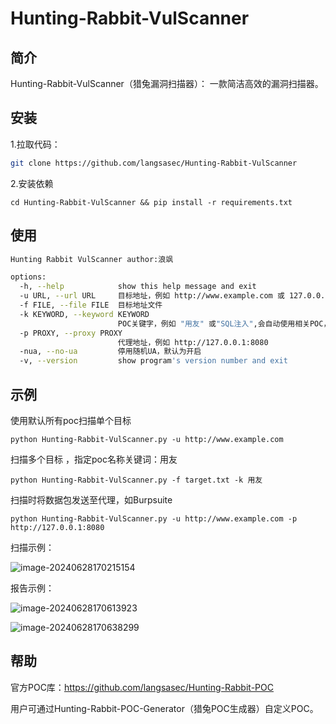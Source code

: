 # Hunting-Rabbit-VulScanner

## 简介

Hunting-Rabbit-VulScanner（猎兔漏洞扫描器）： 一款简洁高效的漏洞扫描器。

## 安装

1.拉取代码：

```bash
git clone https://github.com/langsasec/Hunting-Rabbit-VulScanner
```

2.安装依赖

```
cd Hunting-Rabbit-VulScanner && pip install -r requirements.txt
```

## 使用

```bash
Hunting Rabbit VulScanner author:浪飒

options:
  -h, --help            show this help message and exit
  -u URL, --url URL     目标地址，例如 http://www.example.com 或 127.0.0.1:8080
  -f FILE, --file FILE  目标地址文件
  -k KEYWORD, --keyword KEYWORD
                        POC关键字，例如 "用友" 或"SQL注入",会自动使用相关POC，不使用则默认使用全部POC
  -p PROXY, --proxy PROXY
                        代理地址，例如 http://127.0.0.1:8080
  -nua, --no-ua         停用随机UA，默认为开启
  -v, --version         show program's version number and exit
```

## 示例

使用默认所有poc扫描单个目标

```
python Hunting-Rabbit-VulScanner.py -u http://www.example.com
```

扫描多个目标 ，指定poc名称关键词：用友

```
python Hunting-Rabbit-VulScanner.py -f target.txt -k 用友
```

扫描时将数据包发送至代理，如Burpsuite

```
python Hunting-Rabbit-VulScanner.py -u http://www.example.com -p http://127.0.0.1:8080
```

扫描示例：

![image-20240628170215154](https://img2024.cnblogs.com/blog/2411575/202406/2411575-20240628170219021-1320488176.png)

报告示例：

![image-20240628170613923](https://img2024.cnblogs.com/blog/2411575/202406/2411575-20240628170617671-1490530192.png)

![image-20240628170638299](https://img2024.cnblogs.com/blog/2411575/202406/2411575-20240628170642320-1011526617.png)

## 帮助

官方POC库：https://github.com/langsasec/Hunting-Rabbit-POC

用户可通过Hunting-Rabbit-POC-Generator（猎兔POC生成器）自定义POC。

